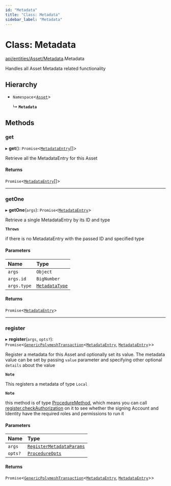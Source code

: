 ```yaml
---
id: "Metadata"
title: "Class: Metadata"
sidebar_label: "Metadata"
---
```


# Class: Metadata

[api/entities/Asset/Metadata](../../../../../modules/API/Entities/Asset/Metadata/Metadata.md).Metadata

Handles all Asset Metadata related functionality

## Hierarchy

- `Namespace`<[`Asset`](../Asset.md)\>

  ↳ **`Metadata`**

## Methods

### get

▸ **get**(): `Promise`<[`MetadataEntry`](../../MetadataEntry/MetadataEntry.md)[]\>

Retrieve all the MetadataEntry for this Asset

#### Returns

`Promise`<[`MetadataEntry`](../../MetadataEntry/MetadataEntry.md)[]\>

___

### getOne

▸ **getOne**(`args`): `Promise`<[`MetadataEntry`](../../MetadataEntry/MetadataEntry.md)\>

Retrieve a single MetadataEntry by its ID and type

**`Throws`**

if there is no MetadataEntry with the passed ID and specified type

#### Parameters

| Name | Type |
| :------ | :------ |
| `args` | `Object` |
| `args.id` | `BigNumber` |
| `args.type` | [`MetadataType`](../../../../../enums/API/Entities/MetadataEntry/Types/MetadataType/MetadataType.md) |

#### Returns

`Promise`<[`MetadataEntry`](../../MetadataEntry/MetadataEntry.md)\>

___

### register

▸ **register**(`args`, `opts?`): `Promise`<[`GenericPolymeshTransaction`](../../../../../modules/Types/Types.md#genericpolymeshtransaction)<[`MetadataEntry`](../../MetadataEntry/MetadataEntry.md), [`MetadataEntry`](../../MetadataEntry/MetadataEntry.md)\>\>

Register a metadata for this Asset and optionally set its value.
The metadata value can be set by passing `value` parameter and specifying other optional `details` about the value

**`Note`**

This registers a metadata of type `Local`

**`Note`**

this method is of type [ProcedureMethod](../../../../../interfaces/Types/ProcedureMethod/ProcedureMethod.md), which means you can call [register.checkAuthorization](../../../../../interfaces/Types/ProcedureMethod/ProcedureMethod.md#checkauthorization)
  on it to see whether the signing Account and Identity have the required roles and permissions to run it

#### Parameters

| Name | Type |
| :------ | :------ |
| `args` | [`RegisterMetadataParams`](../../../../../modules/API/Procedures/Types/Types.md#registermetadataparams) |
| `opts?` | [`ProcedureOpts`](../../../../../interfaces/Types/ProcedureOpts/ProcedureOpts.md) |

#### Returns

`Promise`<[`GenericPolymeshTransaction`](../../../../../modules/Types/Types.md#genericpolymeshtransaction)<[`MetadataEntry`](../../MetadataEntry/MetadataEntry.md), [`MetadataEntry`](../../MetadataEntry/MetadataEntry.md)\>\>
